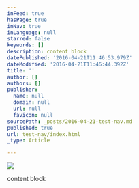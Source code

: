 ```yaml
---
inFeed: true
hasPage: true
inNav: true
inLanguage: null
starred: false
keywords: []
description: content block
datePublished: '2016-04-21T11:46:53.979Z'
dateModified: '2016-04-21T11:46:44.392Z'
title: ''
author: []
authors: []
publisher:
  name: null
  domain: null
  url: null
  favicon: null
sourcePath: _posts/2016-04-21-test-nav.md
published: true
url: test-nav/index.html
_type: Article

---
```

![](https://the-grid-user-content.s3-us-west-2.amazonaws.com/5235bae4-a34f-43f6-96e4-59217ac3bffa.jpg)

content block